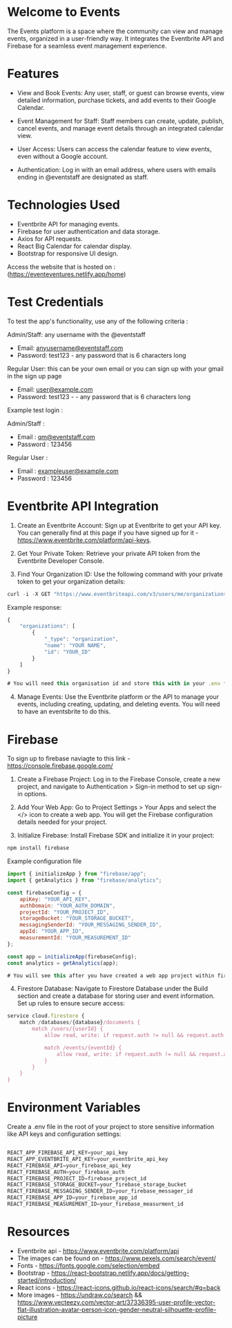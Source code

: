 # Welcome to Events
The Events platform is a space where the community can view and manage events, organized in a user-friendly way. It integrates the Eventbrite API and Firebase for a seamless event management experience.

# Features
- View and Book Events: Any user, staff, or guest can browse events, view detailed information, purchase tickets, and add events to their Google Calendar.
- Event Management for Staff: Staff members can create, update, publish, cancel events, and manage event details through an integrated calendar view.
- User Access: Users can access the calendar feature to view events, even without a Google account.

- Authentication: Log in with an email address, where users with emails ending in @eventstaff are designated as staff.

# Technologies Used
- Eventbrite API for managing events.
- Firebase for user authentication and data storage.
- Axios for API requests.
- React Big Calendar for calendar display.
- Bootstrap for responsive UI design.

Access the website that is hosted on : (https://eventeventures.netlify.app/home)

# Test Credentials
To test the app's functionality, use any of the following criteria :

Admin/Staff: any username with the @eventstaff
- Email: anyusername@eventstaff.com 
- Password: test123 - any password that is 6 characters long

Regular User: this can be your own email or you can sign up with your gmail in the sign up page
- Email: user@example.com 
- Password: test123 - - any password that is 6 characters long


Example test login :

Admin/Staff : 

- Email : qm@eventstaff.com 
- Password : 123456

Regular User : 

- Email : exampleuser@example.com
- Password : 123456


# Eventbrite API Integration

1. Create an Eventbrite Account: Sign up at Eventbrite to get your API key. You can generally find at this page if you have signed up for it - https://www.eventbrite.com/platform/api-keys.

2. Get Your Private Token: Retrieve your private API token from the Eventbrite Developer Console.

3. Find Your Organization ID: Use the following command with your private token to get your organization details:

```` javascript
curl -i -X GET "https://www.eventbriteapi.com/v3/users/me/organizations/" -H "Authorization: Bearer YOUR_PRIVATE_TOKEN"
```` 

Example response:


```` javascript
{
    "organizations": [
        {
            "_type": "organization",
            "name": "YOUR NAME",
            "id": "YOUR_ID"
        }
    ]
}

# You will need this organisation id and store this with in your .env file this is explained later.
```` 

4. Manage Events: Use the Eventbrite platform or the API to manage your events, including creating, updating, and deleting events. You will need to have an eventsbrite to do this. 




# Firebase 

To sign up to firebase naviagte to this link -   https://console.firebase.google.com/ 

1. Create a Firebase Project: Log in to the Firebase Console, create a new project, and navigate to Authentication > Sign-in method to set up sign-in options.

2. Add Your Web App: Go to Project Settings > Your Apps and select the </> icon to create a web app. You will get the Firebase configuration details needed for your project.

3. Initialize Firebase: Install Firebase SDK and initialize it in your project:

```` javascript
npm install firebase

````

Example configuration file

```` javascript
import { initializeApp } from "firebase/app";
import { getAnalytics } from "firebase/analytics";

const firebaseConfig = {
    apiKey: "YOUR_API_KEY",
    authDomain: "YOUR_AUTH_DOMAIN",
    projectId: "YOUR_PROJECT_ID",
    storageBucket: "YOUR_STORAGE_BUCKET",
    messagingSenderId: "YOUR_MESSAGING_SENDER_ID",
    appId: "YOUR_APP_ID",
    measurementId: "YOUR_MEASUREMENT_ID"
};

const app = initializeApp(firebaseConfig);
const analytics = getAnalytics(app);

# You will see this after you have created a web app project within firebase for your sdk.

````

4. Firestore Database: Navigate to Firestore Database under the Build section and create a database for storing user and event information. Set up rules to ensure secure access:

```` javascript
service cloud.firestore {
    match /databases/{database}/documents {
        match /users/{userId} {
            allow read, write: if request.auth != null && request.auth.uid == userId;

            match /events/{eventId} {
                allow read, write: if request.auth != null && request.auth.uid == userId;
            }
        }
    }
}


````

# Environment Variables

Create a .env file in the root of your project to store sensitive information like API keys and configuration settings:

```` javascript

REACT_APP_FIREBASE_API_KEY=your_api_key
REACT_APP_EVENTBRITE_API_KEY=your_eventbrite_api_key
REACT_FIREBASE_API=your_firebase_api_key
REACT_FIREBASE_AUTH=your_firebase_auth
REACT_FIREBASE_PROJECT_ID=firebase_project_id
REACT_FIREBASE_STORAGE_BUCKET=your_firebase_storage_bucket
REACT_FIREBASE_MESSAGING_SENDER_ID=your_firebase_messager_id
REACT_FIREBASE_APP_ID=your_firebase_app_id
REACT_FIREBASE_MEASUREMENT_ID=your_firebase_measurment_id

````


# Resources


- Eventbrite api - https://www.eventbrite.com/platform/api
- The images can be found on - https://www.pexels.com/search/event/
- Fonts - https://fonts.google.com/selection/embed
- Bootstrap - https://react-bootstrap.netlify.app/docs/getting-started/introduction/
- React icons - https://react-icons.github.io/react-icons/search/#q=back
- More images - https://undraw.co/search && https://www.vecteezy.com/vector-art/37336395-user-profile-vector-flat-illustration-avatar-person-icon-gender-neutral-silhouette-profile-picture 